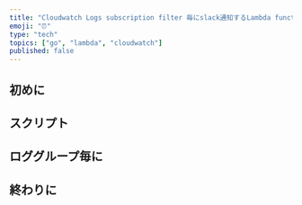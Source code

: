 ```yaml
---
title: "Cloudwatch Logs subscription filter 毎にslack通知するLambda function"
emoji: "⏰"
type: "tech"
topics: ["go", "lambda", "cloudwatch"]
published: false
---
```


## 初めに

## スクリプト

## ロググループ毎に

## 終わりに
